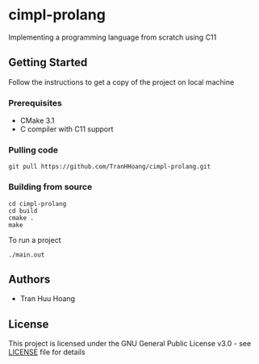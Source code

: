 # cimpl-prolang
Implementing a programming language from scratch using C11
## Getting Started
Follow the instructions to get a copy of the project on local machine
### Prerequisites
* CMake 3.1
* C compiler with C11 support
### Pulling code
```
git pull https://github.com/TranHHoang/cimpl-prolang.git
```
### Building from source
```
cd cimpl-prolang
cd build
cmake .
make
```
To run a project
```
./main.out
```
## Authors
* Tran Huu Hoang
## License
This project is licensed under the GNU General Public License v3.0 - see [LICENSE](LICENSE) file for details